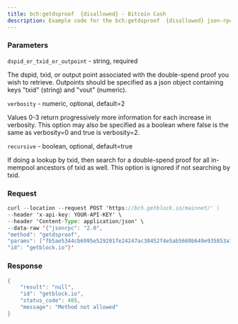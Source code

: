```yaml
---
title: bch:getdsproof  {disallowed} - Bitcoin Cash
description: Example code for the bch:getdsproof  {disallowed} json-rpc method. Сomplete guide on how to use bch:getdsproof  {disallowed} json-rpc in GetBlock.io Web3 documentation.
---
```


### Parameters


`dspid_or_txid_or_outpoint` - string, required

The dspid, txid, or output point associated with the double-spend proof
you wish to retrieve. Outpoints should be specified as a json object
containing keys "txid" (string) and "vout" (numeric).

`verbosity` - numeric, optional, default=2

Values 0-3 return progressively more information for each increase in
verbosity. This option may also be specified as a boolean where false is
the same as verbosity=0 and true is verbosity=2.

`recursive` - boolean, optional, default=true

If doing a lookup by txid, then search for a double-spend proof for all
in-mempool ancestors of txid as well. This option is ignored if not
searching by txid.

### Request

``` java
curl --location --request POST 'https://bch.getblock.io/mainnet/' \
--header 'x-api-key: YOUR-API-KEY' \
--header 'Content-Type: application/json' \
--data-raw '{"jsonrpc": "2.0",
"method": "getdsproof",
"params": ["fb5ae5344cb6995e529201fe24247ac38452f4e5ab5669b649e935853a7a180a", null, null],
"id": "getblock.io"}'
```

###  Response

``` java
{
    "result": "null",
    "id": "getblock.io",
    "status_code": 405,
    "message": "Method not allowed"
}
```


